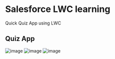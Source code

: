 # Salesforce LWC learning
Quick Quiz App using LWC 

## Quiz App
![image](https://github.com/user-attachments/assets/1ee29db8-6be0-4515-9b00-8fc139c605bb)
![image](https://github.com/user-attachments/assets/84c2422f-821c-4947-9bcb-e3ec28fb1be8)
![image](https://github.com/user-attachments/assets/c15af02c-9644-473c-8e8e-00c90edad5d5)
